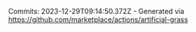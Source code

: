 Commits: 2023-12-29T09:14:50.372Z - Generated via https://github.com/marketplace/actions/artificial-grass
<br>
